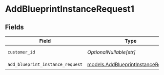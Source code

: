 # AddBlueprintInstanceRequest1


## Fields

| Field                                                                          | Type                                                                           | Required                                                                       | Description                                                                    |
| ------------------------------------------------------------------------------ | ------------------------------------------------------------------------------ | ------------------------------------------------------------------------------ | ------------------------------------------------------------------------------ |
| `customer_id`                                                                  | *OptionalNullable[str]*                                                        | :heavy_minus_sign:                                                             | Customer ID                                                                    |
| `add_blueprint_instance_request`                                               | [models.AddBlueprintInstanceRequest](../models/addblueprintinstancerequest.md) | :heavy_check_mark:                                                             | N/A                                                                            |